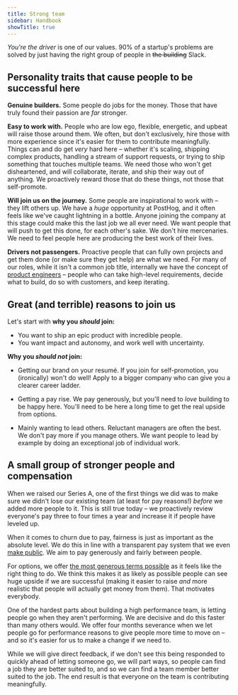 ```yaml
---
title: Strong team
sidebar: Handbook
showTitle: true
---
```


_You're the driver_ is one of our values. 90% of a startup's problems are solved by just having the right group of people in ~~the building~~ Slack.

## Personality traits that cause people to be successful here

**Genuine builders.** Some people do jobs for the money. Those that have truly found their passion are _far_ stronger.

**Easy to work with.** People who are low ego, flexible, energetic, and upbeat will raise those around them. We often, but don't exclusively, hire those with more experience since it's easier for them to contribute meaningfully. Things can and do get _very_ hard here – whether it's scaling, shipping complex products, handling a stream of support requests, or trying to ship something that touches multiple teams. We need those who won't get disheartened, and will collaborate, iterate, and ship their way out of anything. We proactively reward those that do these things, not those that self-promote.

**Will join us on the journey.** Some people are inspirational to work with – they lift others up. We have a _huge_ opportunity at PostHog, and it often feels like we've caught lightning in a bottle. Anyone joining the company at this stage could make this the last job we all ever need. We want people that will push to get this done, for each other's sake. We don't hire mercenaries. We need to feel people here are producing the best work of their lives.

**Drivers not passengers.** Proactive people that can fully own projects and get them done (or make sure they get help) are what we need. For many of our roles, while it isn't a common job title, internally we have the concept of [product engineers](/blog/what-is-a-product-engineer) – people who can take high-level requirements, decide what to build, do so with customers, and keep iterating.

## Great (and terrible) reasons to join us

Let's start with **why you _should_ join:**

* You want to ship an epic product with incredible people.
* You want impact and autonomy, and work well with uncertainty.

**Why you _should not_ join:**

* Getting our brand on your resumé. If you join for self-promotion, you (ironically) won't do well! Apply to a bigger company who can give you a clearer career ladder.

* Getting a pay rise. We pay generously, but you'll need to _love_ building to be happy here. You'll need to be here a long time to get the real upside from options.

* Mainly wanting to lead others. Reluctant managers are often the best. We don't pay more if you manage others. We want people to lead by example by doing an exceptional job of individual work.

## A small group of stronger people and compensation

When we raised our Series A, one of the first things we did was to make sure we didn't lose our existing team (at least for pay reasons!) _before_ we added more people to it. This is still true today – we proactively review everyone's pay three to four times a year and increase it if people have leveled up.

When it comes to churn due to pay, fairness is just as important as the absolute level. We do this in line with a transparent pay system that we even [make public](/handbook/people/compensation). We aim to pay generously and fairly between people.

For options, we offer [the most generous terms possible](/handbook/people/share-options) as it feels like the right thing to do. We think this makes it as likely as possible people can see huge upside if we are successful (making it easier to raise _and_ more realistic that people will actually get money from them). That motivates everybody.

One of the hardest parts about building a high performance team, is letting people go when they aren't performing. We are decisive and do this faster than many others would. We offer four months severance when we let people go for performance reasons to give people more time to move on – and so it's easier for us to make a change if we need to. 

While we will give direct feedback, if we don't see this being responded to quickly ahead of letting someone go, we will part ways, so people can find a job they are better suited to, and so we can find a team member better suited to the job. The end result is that everyone on the team is contributing meaningfully.